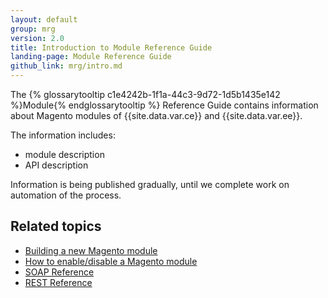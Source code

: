 ```yaml
---
layout: default
group: mrg
version: 2.0
title: Introduction to Module Reference Guide
landing-page: Module Reference Guide
github_link: mrg/intro.md
---
```


The {% glossarytooltip c1e4242b-1f1a-44c3-9d72-1d5b1435e142 %}Module{% endglossarytooltip %} Reference Guide contains information about Magento modules of {{site.data.var.ce}}
 and {{site.data.var.ee}}.

The information includes:

- module description
- API description

Information is being published gradually, until we complete work on automation of the process.

<h2>Related topics</h2>

* <a href="{{page.baseurl}}extension-dev-guide/bk-extension-dev-guide.html">Building a new Magento module</a>
* <a href="{{page.baseurl}}install-gde/install/cli/install-cli-subcommands-enable.html">How to enable/disable a Magento module</a>
* <a href="{{page.baseurl}}soap/bk-soap.html">SOAP Reference</a>
* <a href="{{page.baseurl}}rest/bk-rest.html">REST Reference</a>
